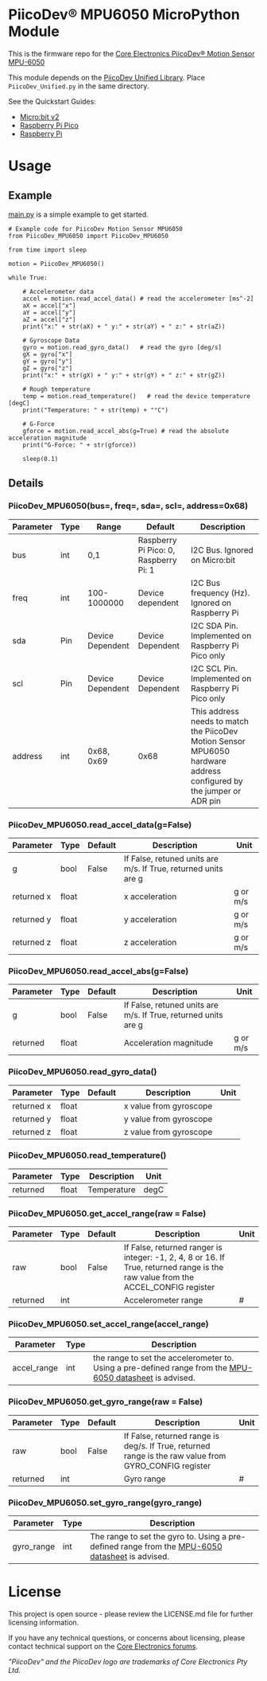 # PiicoDev® MPU6050 MicroPython Module

This is the firmware repo for the [Core Electronics PiicoDev® Motion Sensor MPU-6050](https://core-electronics.com.au/catalog/product/view/sku/CE07822)

This module depends on the [PiicoDev Unified Library](https://github.com/CoreElectronics/CE-PiicoDev-Unified). Place `PiicoDev_Unified.py` in the same directory.

See the Quickstart Guides:
- [Micro:bit v2](https://core-electronics.com.au/tutorials/piicodev-motion-sensor-mpu-6050-micro-bit-guide.html)
- [Raspberry Pi Pico](https://core-electronics.com.au/tutorials/piicodev-motion-sensor-mpu-6050-raspberry-pi-pico-guide.html)
- [Raspberry Pi](https://core-electronics.com.au/tutorials/piicodev-motion-sensor-mpu-6050-raspberry-pi-guide.html)

# Usage
## Example
[main.py](https://github.com/CoreElectronics/CE-PiicoDev-MPU6050-MicroPython-Module/blob/main/main.py) is a simple example to get started.
```
# Example code for PiicoDev Motion Sensor MPU6050
from PiicoDev_MPU6050 import PiicoDev_MPU6050

from time import sleep

motion = PiicoDev_MPU6050()

while True:

    # Accelerometer data
    accel = motion.read_accel_data() # read the accelerometer [ms^-2]
    aX = accel["x"]
    aY = accel["y"]
    aZ = accel["z"]
    print("x:" + str(aX) + " y:" + str(aY) + " z:" + str(aZ))

    # Gyroscope Data
    gyro = motion.read_gyro_data()   # read the gyro [deg/s]
    gX = gyro["x"]
    gY = gyro["y"]
    gZ = gyro["z"]
    print("x:" + str(gX) + " y:" + str(gY) + " z:" + str(gZ))

    # Rough temperature
    temp = motion.read_temperature()   # read the device temperature [degC]
    print("Temperature: " + str(temp) + "°C")

    # G-Force
    gforce = motion.read_accel_abs(g=True) # read the absolute acceleration magnitude
    print("G-Force: " + str(gforce))

    sleep(0.1)
```
## Details
### PiicoDev_MPU6050(bus=, freq=, sda=, scl=, address=0x68)

Parameter | Type | Range | Default | Description
--- | --- | --- | --- | ---
bus | int | 0,1 | Raspberry Pi Pico: 0, Raspberry Pi: 1 | I2C Bus.  Ignored on Micro:bit
freq | int | 100-1000000 | Device dependent | I2C Bus frequency (Hz).  Ignored on Raspberry Pi
sda | Pin | Device Dependent | Device Dependent | I2C SDA Pin. Implemented on Raspberry Pi Pico only
scl | Pin | Device Dependent | Device Dependent | I2C SCL Pin. Implemented on Raspberry Pi Pico only
address | int | 0x68, 0x69 | 0x68 | This address needs to match the PiicoDev Motion Sensor MPU6050 hardware address configured by the jumper or ADR pin

### PiicoDev_MPU6050.read_accel_data(g=False)
Parameter | Type | Default | Description | Unit
--- | --- | --- | --- | ---
g | bool |  False | If False, retuned units are m/s.  If True, returned units are g
returned x | float | |x acceleration | g or m/s
returned y | float | | y acceleration | g or m/s
returned z | float | |z acceleration | g or m/s

### PiicoDev_MPU6050.read_accel_abs(g=False)
Parameter | Type | Default | Description | Unit
--- | --- | --- | --- | ---
g | bool |  False | If False, retuned units are m/s.  If True, returned units are g
returned | float | | Acceleration magnitude | g or m/s

### PiicoDev_MPU6050.read_gyro_data()
Parameter | Type | Default | Description | Unit
--- | --- | --- | --- | ---
returned x | float | | x value from gyroscope |
returned y | float | | y value from gyroscope |
returned z | float | | z value from gyroscope |

### PiicoDev_MPU6050.read_temperature()

Parameter | Type | Description | Unit
--- | --- | --- | ---
returned | float | Temperature | degC

### PiicoDev_MPU6050.get_accel_range(raw = False)
Parameter | Type | Default | Description | Unit
--- | --- | --- | --- | ---
raw | bool |  False | If False, returned ranger is integer: -1, 2, 4, 8 or 16.  If True, returned range is the raw value from the ACCEL_CONFIG register
returned | int | | Accelerometer range | #

### PiicoDev_MPU6050.set_accel_range(accel_range)
Parameter | Type | Description
--- | --- | ---
accel_range | int | the range to set the accelerometer to. Using a pre-defined range from the [MPU-6050 datasheet](https://invensense.tdk.com/wp-content/uploads/2015/02/MPU-6000-Datasheet1.pdf) is advised.

### PiicoDev_MPU6050.get_gyro_range(raw = False)
Parameter | Type | Default | Description | Unit
--- | --- | --- | --- | ---
raw | bool |  False | If False, returned range is deg/s.  If True, returned range is the raw value from GYRO_CONFIG register
returned | int | | Gyro range | #

### PiicoDev_MPU6050.set_gyro_range(gyro_range)
Parameter | Type | Description
--- | --- | ---
gyro_range |  int | The range to set the gyro to. Using a pre-defined range from the [MPU-6050 datasheet](https://invensense.tdk.com/wp-content/uploads/2015/02/MPU-6000-Datasheet1.pdf) is advised.


# License
This project is open source - please review the LICENSE.md file for further licensing information.

If you have any technical questions, or concerns about licensing, please contact technical support on the [Core Electronics forums](https://forum.core-electronics.com.au/).

*\"PiicoDev\" and the PiicoDev logo are trademarks of Core Electronics Pty Ltd.*
